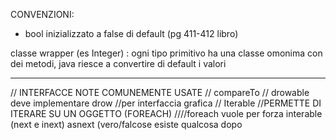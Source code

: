 
CONVENZIONI:
- bool inizializzato a false di default (pg 411-412 libro)

classe wrapper (es Integer) : ogni tipo primitivo ha una classe omonima con dei metodi, java riesce a convertire di default i valori

------------------

// INTERFACCE NOTE COMUNEMENTE USATE
// compareTo
// drowable deve implementare drow //per interfaccia grafica
// Iterable //PERMETTE DI ITERARE SU UN OGGETTO (FOREACH)
////foreach vuole per forza interable (next e inext) asnext (vero/falcose esiste qualcosa dopo


